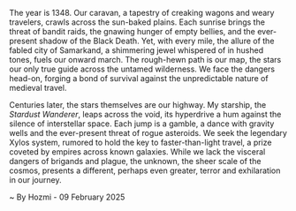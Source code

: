 
The year is 1348.  Our caravan, a tapestry of creaking wagons and weary travelers, crawls across the sun-baked plains.  Each sunrise brings the threat of bandit raids, the gnawing hunger of empty bellies, and the ever-present shadow of the Black Death.  Yet, with every mile, the allure of the fabled city of Samarkand, a shimmering jewel whispered of in hushed tones, fuels our onward march.  The rough-hewn path is our map, the stars our only true guide across the untamed wilderness.  We face the dangers head-on, forging a bond of survival against the unpredictable nature of medieval travel.


Centuries later, the stars themselves are our highway.  My starship, the *Stardust Wanderer*, leaps across the void, its hyperdrive a hum against the silence of interstellar space.  Each jump is a gamble, a dance with gravity wells and the ever-present threat of rogue asteroids.  We seek the legendary Xylos system, rumored to hold the key to faster-than-light travel, a prize coveted by empires across known galaxies.  While we lack the visceral dangers of brigands and plague, the unknown, the sheer scale of the cosmos, presents a different, perhaps even greater, terror and exhilaration in our journey.

~ By Hozmi - 09 February 2025
